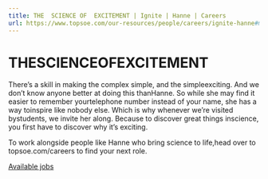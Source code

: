 ```yaml
---
title: THE  SCIENCE OF  EXCITEMENT | Ignite | Hanne | Careers
url: https://www.topsoe.com/our-resources/people/careers/ignite-hanne#main-content
---
```


# THESCIENCEOFEXCITEMENT

There’s a skill in making the complex simple, and the simpleexciting. And we don’t know anyone better at doing this thanHanne. So while she may find it easier to remember yourtelephone number instead of your name, she has a way toinspire like nobody else. Which is why whenever we’re visited bystudents, we invite her along. Because to discover great things inscience, you first have to discover why it’s exciting.​

To work alongside people like Hanne who bring science to life,head over to topsoe.com/careers to find your next role.​

[Available jobs](/our-resources/people/careers/available-jobs)